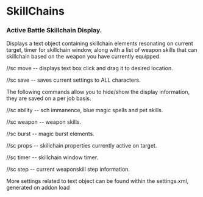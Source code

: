 # SkillChains
### Active Battle Skillchain Display.

Displays a text object containing skillchain elements resonating on current target, timer for skillchain window,
along with a list of weapon skills that can skillchain based on the weapon you have currently equipped. 

//sc move    -- displays text box click and drag it to desired location.

//sc save    -- saves current settings to ALL characters.


The following commands allow you to hide/show the display information, they are saved on a per job basis.

//sc ability      -- sch immanence, blue magic spells and pet skills.

//sc weapon       -- weapon skills.

//sc burst        -- magic burst elements.

//sc props   -- skillchain properties currently active on target.

//sc timer        -- skillchain window timer.

//sc step         -- current weaponskill step information.

More settings related to text object can be found within the settings.xml, generated on addon load
